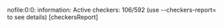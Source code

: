 nofile:0:0: information: Active checkers: 106/592 (use --checkers-report=<filename> to see details) [checkersReport]

